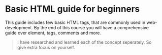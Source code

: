 # Basic HTML guide for beginners

This guide includes few basic HTML tags, that are commonly used in web-development. By the end of this course you will have a comprehensive guide over element, tags, comments and more.

> I have researched and learned each of the concept seperately. So give extra focus on yourself.